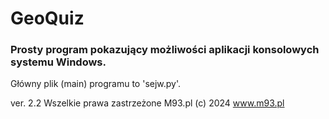 # GeoQuiz

### Prosty program pokazujący możliwości aplikacji konsolowych systemu Windows.
Główny plik (main) programu to 'sejw.py'.



ver. 2.2
Wszelkie prawa zastrzeżone M93.pl (c) 2024
www.m93.pl
